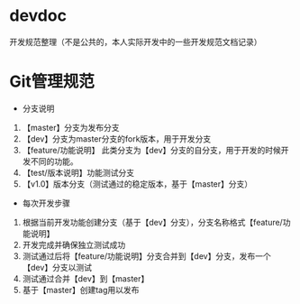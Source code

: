 # devdoc
开发规范整理（不是公共的，本人实际开发中的一些开发规范文档记录）
# Git管理规范
* 分支说明
1. 【master】分支为发布分支
2. 【dev】分支为master分支的fork版本，用于开发分支
3. 【feature/功能说明】 此类分支为【dev】分支的自分支，用于开发的时候开发不同的功能。
4. 【test/版本说明】功能测试分支
5. 【v1.0】版本分支（测试通过的稳定版本，基于【master】分支）
* 每次开发步骤
1. 根据当前开发功能创建分支（基于【dev】分支），分支名称格式【feature/功能说明】
2. 开发完成并确保独立测试成功
3. 测试通过后将【feature/功能说明】分支合并到【dev】分支，发布一个【dev】分支以测试
4. 测试通过合并【dev】到【master】
5. 基于【master】创建tag用以发布
